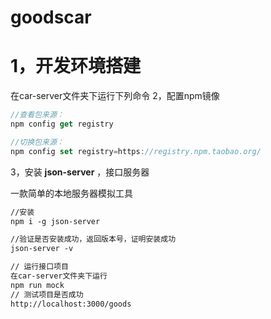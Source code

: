 # goodscar

# 1，开发环境搭建

在car-server文件夹下运行下列命令
2，配置npm镜像

```js
//查看包来源：
npm config get registry

//切换包来源：
npm config set registry=https://registry.npm.taobao.org/
```

3，安装 **json-server** ，接口服务器

一款简单的本地服务器模拟工具

```txt
//安装
npm i -g json-server

//验证是否安装成功，返回版本号，证明安装成功
json-server -v

// 运行接口项目
在car-server文件夹下运行
npm run mock
// 测试项目是否成功
http://localhost:3000/goods
```

